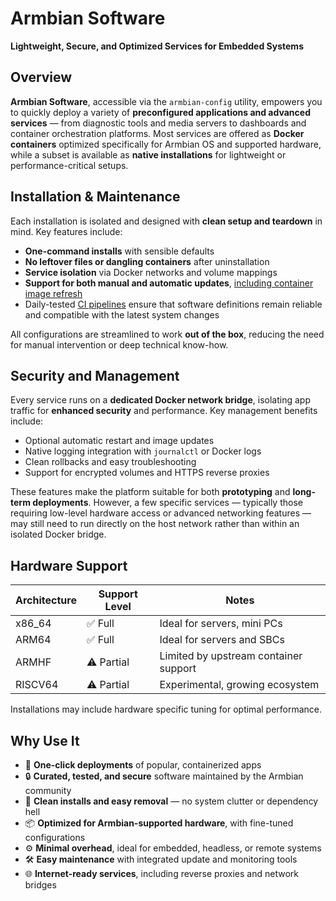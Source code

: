 # Armbian Software

**Lightweight, Secure, and Optimized Services for Embedded Systems**

## Overview

**Armbian Software**, accessible via the `armbian-config` utility, empowers you to quickly deploy a variety of **preconfigured applications and advanced services** — from diagnostic tools and media servers to dashboards and container orchestration platforms. Most services are offered as **Docker containers** optimized specifically for Armbian OS and supported hardware, while a subset is available as **native installations** for lightweight or performance-critical setups.

## Installation & Maintenance

Each installation is isolated and designed with **clean setup and teardown** in mind. Key features include:

- **One-command installs** with sensible defaults  
- **No leftover files or dangling containers** after uninstallation  
- **Service isolation** via Docker networks and volume mappings  
- **Support for both manual and automatic updates**, [including container image refresh](/User-Guide_Armbian-Config/System/#docker-images)
- Daily-tested [CI pipelines](https://github.com/armbian/configng/actions/workflows/unit-tests.yml) ensure that software definitions remain reliable and compatible with the latest system changes  

All configurations are streamlined to work **out of the box**, reducing the need for manual intervention or deep technical know-how.

## Security and Management

Every service runs on a **dedicated Docker network bridge**, isolating app traffic for **enhanced security** and performance. Key management benefits include:

- Optional automatic restart and image updates  
- Native logging integration with `journalctl` or Docker logs  
- Clean rollbacks and easy troubleshooting  
- Support for encrypted volumes and HTTPS reverse proxies

These features make the platform suitable for both **prototyping** and **long-term deployments**. However, a few specific services — typically those requiring low-level hardware access or advanced networking features — may still need to run directly on the host network rather than within an isolated Docker bridge.

## Hardware Support

| Architecture | Support Level | Notes |
|--------------|----------------|-------|
| x86_64       | ✅ Full         | Ideal for servers, mini PCs |
| ARM64        | ✅ Full         | Ideal for servers and SBCs |
| ARMHF        | ⚠️ Partial      | Limited by upstream container support |
| RISCV64      | ⚠️ Partial      | Experimental, growing ecosystem |

Installations may include hardware specific tuning for optimal performance.

## Why Use It

- 🚀 **One-click deployments** of popular, containerized apps  
- 🔒 **Curated, tested, and secure** software maintained by the Armbian community  
- 🔁 **Clean installs and easy removal** — no system clutter or dependency hell  
- 📦 **Optimized for Armbian-supported hardware**, with fine-tuned configurations  
- ⚙️ **Minimal overhead**, ideal for embedded, headless, or remote systems  
- 🛠️ **Easy maintenance** with integrated update and monitoring tools  
- 🌐 **Internet-ready services**, including reverse proxies and network bridges
